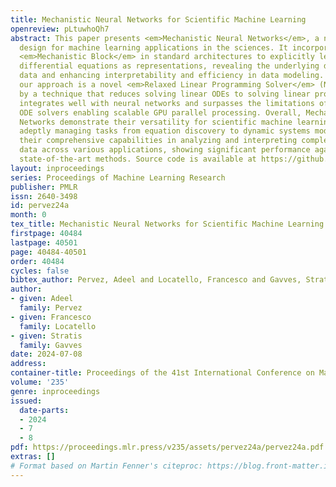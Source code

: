 ```yaml
---
title: Mechanistic Neural Networks for Scientific Machine Learning
openreview: pLtuwhoQh7
abstract: This paper presents <em>Mechanistic Neural Networks</em>, a neural network
  design for machine learning applications in the sciences. It incorporates a new
  <em>Mechanistic Block</em> in standard architectures to explicitly learn governing
  differential equations as representations, revealing the underlying dynamics of
  data and enhancing interpretability and efficiency in data modeling. Central to
  our approach is a novel <em>Relaxed Linear Programming Solver</em> (NeuRLP) inspired
  by a technique that reduces solving linear ODEs to solving linear programs. This
  integrates well with neural networks and surpasses the limitations of traditional
  ODE solvers enabling scalable GPU parallel processing. Overall, Mechanistic Neural
  Networks demonstrate their versatility for scientific machine learning applications,
  adeptly managing tasks from equation discovery to dynamic systems modeling. We prove
  their comprehensive capabilities in analyzing and interpreting complex scientific
  data across various applications, showing significant performance against specialized
  state-of-the-art methods. Source code is available at https://github.com/alpz/mech-nn.
layout: inproceedings
series: Proceedings of Machine Learning Research
publisher: PMLR
issn: 2640-3498
id: pervez24a
month: 0
tex_title: Mechanistic Neural Networks for Scientific Machine Learning
firstpage: 40484
lastpage: 40501
page: 40484-40501
order: 40484
cycles: false
bibtex_author: Pervez, Adeel and Locatello, Francesco and Gavves, Stratis
author:
- given: Adeel
  family: Pervez
- given: Francesco
  family: Locatello
- given: Stratis
  family: Gavves
date: 2024-07-08
address:
container-title: Proceedings of the 41st International Conference on Machine Learning
volume: '235'
genre: inproceedings
issued:
  date-parts:
  - 2024
  - 7
  - 8
pdf: https://proceedings.mlr.press/v235/assets/pervez24a/pervez24a.pdf
extras: []
# Format based on Martin Fenner's citeproc: https://blog.front-matter.io/posts/citeproc-yaml-for-bibliographies/
---
```

